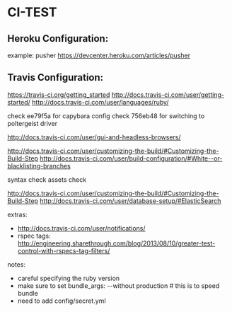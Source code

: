 CI-TEST
=======

## Heroku Configuration:

example: pusher https://devcenter.heroku.com/articles/pusher

## Travis Configuration:

https://travis-ci.org/getting_started
http://docs.travis-ci.com/user/getting-started/
http://docs.travis-ci.com/user/languages/ruby/


check ee79f5a for capybara config
check 756eb48 for switching to poltergeist driver

http://docs.travis-ci.com/user/gui-and-headless-browsers/

http://docs.travis-ci.com/user/customizing-the-build/#Customizing-the-Build-Step http://docs.travis-ci.com/user/build-configuration/#White--or-blacklisting-branches

syntax check
assets check

http://docs.travis-ci.com/user/customizing-the-build/#Customizing-the-Build-Step
http://docs.travis-ci.com/user/database-setup/#ElasticSearch

extras:
- http://docs.travis-ci.com/user/notifications/
- rspec tags: http://engineering.sharethrough.com/blog/2013/08/10/greater-test-control-with-rspecs-tag-filters/

notes:

- careful specifying the ruby version
- make sure to set bundle_args: --without production # this is to speed bundle
- need to add config/secret.yml

